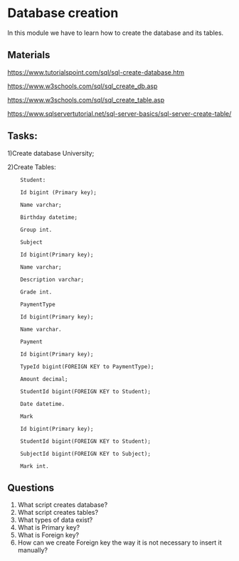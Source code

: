 # Database creation 
In this module we have to learn how to create the database and its tables. 

## Materials
https://www.tutorialspoint.com/sql/sql-create-database.htm 

https://www.w3schools.com/sql/sql_create_db.asp 

https://www.w3schools.com/sql/sql_create_table.asp 

https://www.sqlservertutorial.net/sql-server-basics/sql-server-create-table/ 

## Tasks:
1)Create database University; 

2)Create Tables: 

        Student: 

        Id bigint (Primary key); 

        Name varchar; 

        Birthday datetime; 

        Group int. 

        Subject 

        Id bigint(Primary key); 

        Name varchar; 

        Description varchar; 

        Grade int. 

        PaymentType 

        Id bigint(Primary key); 

        Name varchar. 

        Payment 

        Id bigint(Primary key); 

        TypeId bigint(FOREIGN KEY to PaymentType); 

        Amount decimal; 

        StudentId bigint(FOREIGN KEY to Student); 

        Date datetime. 

        Mark 

        Id bigint(Primary key); 

        StudentId bigint(FOREIGN KEY to Student); 

        SubjectId bigint(FOREIGN KEY to Subject); 

        Mark int. 
        
## Questions
1. What script creates database?
2. What script creates tables?
3. What types of data exist?
4. What is Primary key?
5. What is Foreign key?
6. How can we create Foreign key the way it is not necessary to insert it manually? 
